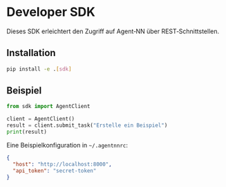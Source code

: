 # Developer SDK

Dieses SDK erleichtert den Zugriff auf Agent‑NN über REST‑Schnittstellen.

## Installation

```bash
pip install -e .[sdk]
```

## Beispiel

```python
from sdk import AgentClient

client = AgentClient()
result = client.submit_task("Erstelle ein Beispiel")
print(result)
```

Eine Beispielkonfiguration in `~/.agentnnrc`:

```json
{
  "host": "http://localhost:8000",
  "api_token": "secret-token"
}
```
